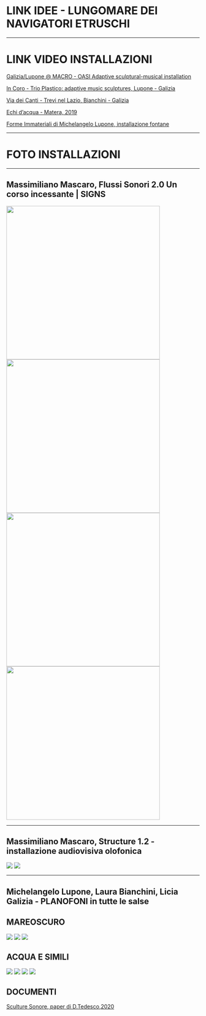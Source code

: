 # LINK IDEE - LUNGOMARE DEI NAVIGATORI ETRUSCHI
_________

# LINK VIDEO INSTALLAZIONI

[Galizia/Lupone @ MACRO - OASI Adaptive sculptural-musical installation](https://www.youtube.com/watch?v=4EmUoXvGxSE)

[In Coro - Trio Plastico: adaptive music sculptures, Lupone - Galizia](https://www.youtube.com/watch?v=keEJdNFb1Jg&t=344s)

[Via dei Canti - Trevi nel Lazio, Bianchini - Galizia](https://www.youtube.com/watch?v=Tsbun5k20pY&t=56s)

[Echi d’acqua - Matera, 2019](https://www.youtube.com/watch?v=aKMj7FIYgTg)

[Forme Immateriali di Michelangelo Lupone, installazione fontane](https://www.youtube.com/watch?v=wHoaJyRtKSQ&t=4s)

_________

# FOTO INSTALLAZIONI
_________

## Massimiliano Mascaro, Flussi Sonori 2.0 Un corso incessante | SIGNS

<img src = "https://github.com/Velitch/Caere_Futurae/blob/master/Lungomare%20dei%20Navigatori%20Etruschi/Idee/img/Flussi_Mascaro_1.jpg" height = "400">

<img src = "https://github.com/Velitch/Caere_Futurae/blob/master/Lungomare%20dei%20Navigatori%20Etruschi/Idee/img/Flussi_Mascaro_2.jpg" height = "400">

<img src = "https://github.com/Velitch/Caere_Futurae/blob/master/Lungomare%20dei%20Navigatori%20Etruschi/Idee/img/Flussi_Mascaro_3.jpg" height = "400">

<img src = "https://github.com/Velitch/Caere_Futurae/blob/master/Lungomare%20dei%20Navigatori%20Etruschi/Idee/img/Flussi_Mascaro_4.jpg" height = "400">

_________

## Massimiliano Mascaro, Structure 1.2 - installazione audiovisiva olofonica 

<img src = "https://github.com/Velitch/Caere_Futurae/blob/master/Lungomare%20dei%20Navigatori%20Etruschi/Idee/img/Structure_1_2_Mascaro.jpg">

<img src = "https://github.com/Velitch/Caere_Futurae/blob/master/Lungomare%20dei%20Navigatori%20Etruschi/Idee/img/Structure_1_2_Mascaro_2.jpg">

_________

## Michelangelo Lupone, Laura Bianchini, Licia Galizia - PLANOFONI in tutte le salse

## MAREOSCURO

<img src = "https://github.com/Velitch/Caere_Futurae/blob/master/Lungomare%20dei%20Navigatori%20Etruschi/Idee/img/mareoscuro.jpeg">

<img src = "https://github.com/Velitch/Caere_Futurae/blob/master/Lungomare%20dei%20Navigatori%20Etruschi/Idee/img/mare%20oscuro_2.jpeg">

<img src = "https://github.com/Velitch/Caere_Futurae/blob/master/Lungomare%20dei%20Navigatori%20Etruschi/Idee/img/planofoni3.jpg">

## ACQUA E SIMILI

<img src = "https://github.com/Velitch/Caere_Futurae/blob/master/Lungomare%20dei%20Navigatori%20Etruschi/Idee/img/acqua.jpeg">

<img src = "https://github.com/Velitch/Caere_Futurae/blob/master/Lungomare%20dei%20Navigatori%20Etruschi/Idee/img/planofoni.jpg">

<img src = "https://github.com/Velitch/Caere_Futurae/blob/master/Lungomare%20dei%20Navigatori%20Etruschi/Idee/img/planofoni1.jpeg">

<img src = "https://github.com/Velitch/Caere_Futurae/blob/master/Lungomare%20dei%20Navigatori%20Etruschi/Idee/img/planofoni2.jpeg">

## DOCUMENTI

[Sculture Sonore, paper di D.Tedesco,2020](https://github.com/Velitch/Caere_Futurae/blob/master/Lungomare%20dei%20Navigatori%20Etruschi/Idee/Davide_Tedesco_Sonic_Sculptures_Sculture_Sonore_Paper_di_presentazione.pdf)
